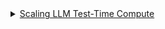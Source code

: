 <details>
<summary><a href="https://arxiv.org/abs/2408.03314">Scaling LLM Test-Time Compute</a></summary>

- Scaling test-time compute (TTC) improves LLM outputs by leveraging additional inference computation adaptively.

- Two primary mechanisms: refining the proposal distribution and employing verifiers to select or refine outputs.

- Proposal refinement involves iterative self-revisions or augmenting prompts to bias outputs; requires task-specific fine-tuning.

- Verifiers can use best-of-N sampling or process-based reward models (PRMs) for stepwise correctness evaluation and tree search.

- Easy tasks benefit from iterative refinements; difficult tasks perform better with parallel sampling or verifier-based search.

Question difficulty guides compute allocation; prompts classified into levels for adaptive TTC scaling.

- FLOPs-matched studies show TTC can outperform a significantly larger model for intermediate tasks.

- Hard tasks still rely on increased pretraining compute for meaningful gains.

– Combining TTC approaches like revisions with PRMs can enhance scaling efficiency but remains underexplored.

- Future work: integrate TTC outputs into training loops, refine difficulty estimation, and develop strategies for harder tasks.

</details>

